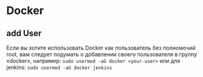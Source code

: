 # Docker

## add User

Если вы хотите использовать Docker как пользователь без полномочий root, вам следует подумать о добавлении своего пользователя в группу «docker», например: `sudo usermod -aG docker <your-user>` или для jenkins: `sudo usermod -aG docker jenkins`
